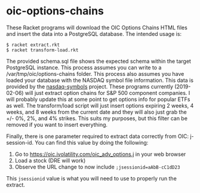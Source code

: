 # oic-options-chains
These Racket programs will download the OIC Options Chains HTML files and insert the data into a PostgreSQL database. The intended usage is:

```
$ racket extract.rkt
$ racket transform-load.rkt
```

The provided schema.sql file shows the expected schema within the target PostgreSQL instance. This process assumes you can write to a 
/var/tmp/oic/options-chains folder. This process also assumes you have loaded your database with the NASDAQ symbol file information.
This data is provided by the [nasdaq-symbols](https://github.com/evdubs/nasdaq-symbols) project. These programs currently (2019-02-06) 
will just extract option chains for S&P 500 component companies. I will probably update this at some point to get options info for 
popular ETFs as well. The transform/load script will just insert options expiring 2 weeks, 4 weeks, and 8 weeks from the current date 
and they will also just grab the +/- 0%, 2%, and 4% strikes. This suits my purposes, but this filter can be removed if you want to
insert everything.

Finally, there is one parameter required to extract data correctly from OIC: j-session-id. You can find this value by doing the following:

1. Go to https://oic.ivolatility.com/oic_adv_options.j in your web browser
2. Load a stock (DRE will work)
3. Observe the URL change to now include `;jsessionid=aAbB-cC1dD23`

This `jsessionid` value is what you will need to use to properly run the extract.
